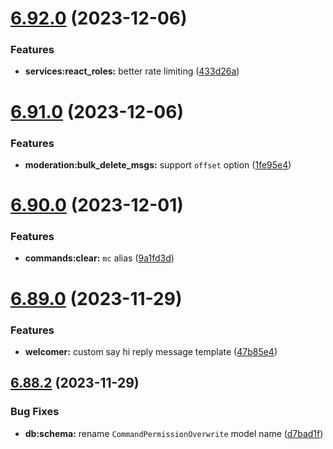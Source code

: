 # [6.92.0](https://github.com/onesoft-sudo/sudobot/compare/v6.91.0...v6.92.0) (2023-12-06)


### Features

* **services:react_roles:** better rate limiting ([433d26a](https://github.com/onesoft-sudo/sudobot/commit/433d26a00f6b411911977323c553b5ca221bb879))



# [6.91.0](https://github.com/onesoft-sudo/sudobot/compare/v6.90.0...v6.91.0) (2023-12-06)


### Features

* **moderation:bulk_delete_msgs:** support `offset` option ([1fe95e4](https://github.com/onesoft-sudo/sudobot/commit/1fe95e4ddabe5df8799bdf4726e3eb9a6c7c3a79))



# [6.90.0](https://github.com/onesoft-sudo/sudobot/compare/v6.89.0...v6.90.0) (2023-12-01)


### Features

* **commands:clear:** `mc` alias ([9a1fd3d](https://github.com/onesoft-sudo/sudobot/commit/9a1fd3d00f2a0e5f8cb279d6429d007ab66c94a6))



# [6.89.0](https://github.com/onesoft-sudo/sudobot/compare/v6.88.2...v6.89.0) (2023-11-29)


### Features

* **welcomer:** custom say hi reply message template ([47b85e4](https://github.com/onesoft-sudo/sudobot/commit/47b85e4d61067182f974fd4950c1e93b8e487b5d))



## [6.88.2](https://github.com/onesoft-sudo/sudobot/compare/v6.88.1...v6.88.2) (2023-11-29)


### Bug Fixes

* **db:schema:** rename `CommandPermissionOverwrite` model name ([d7bad1f](https://github.com/onesoft-sudo/sudobot/commit/d7bad1f4e4d6a131fcd5d8fbd09aeaf04ea8e939))



